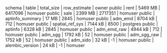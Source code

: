 schema | table | total_size | row_estimate | owner
public | rent | 5469 MB | 6417096 | homuser
public | sale | 2399 MB | 2717351 | homuser
public | aptinfo_summary | 17 MB | 2845 | homuser
public | adm_emd | 8704 kB | 712 | homuser
public | spatial_ref_sys | 7144 kB | 8500 | postgres
public | aptinfo | 6328 kB | 2845 | homuser
public | adm_emd_raw | 4944 kB | 712 | homuser
public | adm_sgg | 1792 kB | 52 | homuser
public | adm_sgg_raw | 1752 kB | 52 | homuser
public | adm_sido | 32 kB | -1 | homuser
public | alembic_version | 24 kB | -1 | homuser
